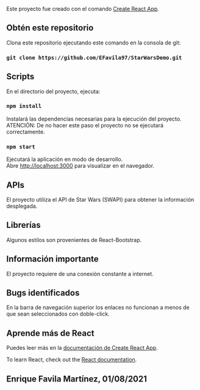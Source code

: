 Este proyecto fue creado con el comando [Create React App](https://github.com/facebook/create-react-app).

## Obtén este repositorio

Clona este repositorio ejecutando este comando en la consola de git:

### `git clone https://github.com/EFavila97/StarWarsDemo.git`

## Scripts

En el directorio del proyecto, ejecuta:

### `npm install`

Instalará las dependencias necesarias para la ejecución del proyecto. ATENCIÓN: De no hacer este paso el proyecto no se ejecutará correctamente.

### `npm start`

Ejecutará la aplicación en modo de desarrollo.\
Abre [http://localhost:3000](http://localhost:3000) para visualizar en el navegador.

## APIs

El proyecto utiliza el API de Star Wars (SWAPI) para obtener la información desplegada.

## Librerías

Algunos estilos son provenientes de React-Bootstrap.

## Información importante

El proyecto requiere de una conexión constante a internet.

## Bugs identificados

En la barra de navegación superior los enlaces no funcionan a menos de que sean seleccionados con doble-click.

## Aprende más de React

Puedes leer más en la [documentación de Create React App](https://facebook.github.io/create-react-app/docs/getting-started).

To learn React, check out the [React documentation](https://reactjs.org/).

## Enrique Favila Martínez, 01/08/2021
